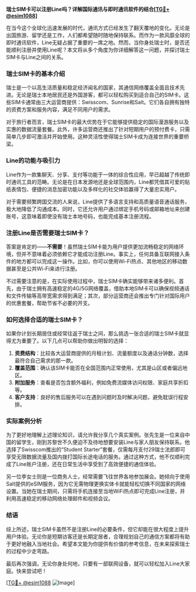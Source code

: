 **瑞士SIM卡可以注册Line吗？详解国际通讯与即时通讯软件的结合[[TG💪+ @esim1088](https://t.me/s/esim1088)]**

在当今这个全球化迅速发展的时代，通讯方式已经发生了翻天覆地的变化。无论是出国旅游、留学还是工作，人们都希望随时随地保持联系。而作为一款风靡全球的即时通讯软件，Line无疑占据了重要的一席之地。然而，当你身处瑞士时，是否还能顺利注册并使用Line呢？本文将从多个角度为你详细解答这一问题，并探讨瑞士SIM卡与Line之间的关系。

### 瑞士SIM卡的基本介绍

瑞士是一个以高生活质量和稳定经济闻名的国家，其通信网络覆盖全面且技术先进。无论是瑞士本地居民还是外国游客，都可以轻松购买到适合自己的SIM卡。这些SIM卡通常由三大运营商提供：Swisscom、Sunrise和Salt。它们各自拥有独特的资费方案和服务内容，满足不同用户的需求。

对于旅行者而言，瑞士SIM卡的最大优势在于它能够提供稳定的国际漫游服务以及实惠的数据流量套餐。此外，许多运营商还推出了针对短期用户的预付费卡，只需简单几步即可激活并开始使用。这种灵活性使得瑞士SIM卡成为连接世界的重要桥梁。

### Line的功能与吸引力

Line作为一款集聊天、分享、支付等功能于一体的综合性应用，早已超越了传统即时通讯工具的范畴。无论是在日本发源地还是全球范围内，Line都凭借其可爱的贴纸表情包、便捷的消息加密功能以及多样化的社交体验赢得了大量忠实用户。

对于需要频繁跨国交流的人来说，Line提供了多语言支持和高质量语音通话服务，极大地降低了沟通成本。同时，它还允许用户通过绑定手机号码或邮箱地址来创建账号，这意味着即使没有瑞士本地号码，也能完成基本注册流程。

### 注册Line是否需要瑞士SIM卡？

答案是肯定的——**不需要**！虽然瑞士SIM卡能为用户提供更加流畅稳定的网络环境，但并不意味着必须依赖它才能成功注册Line。事实上，任何具备互联网接入条件的地方都可以完成这一操作。比如，你可以使用Wi-Fi热点、其他地区的移动数据甚至是公共Wi-Fi来进行注册。

不过需要注意的是，在实际使用过程中，瑞士SIM卡确实能够带来诸多便利。首先，由于瑞士拥有高速稳定的4G/5G网络覆盖，借助本地SIM卡可以确保视频通话和文件传输等高带宽需求得到满足；其次，部分运营商还会推出专门针对国际用户的优惠套餐，帮助节省不必要的开支。

### 如何选择合适的瑞士SIM卡？

如果你计划长期居住或经常往返于瑞士之间，那么挑选一张合适的瑞士SIM卡就显得尤为重要了。以下几点可以帮助你做出明智的选择：

1. **资费结构**：比较各大运营商提供的月租计划、流量额度以及通话分钟数，选择最符合自己需求的那一款。
2. **覆盖范围**：确认该SIM卡能否在全国范围内正常使用，尤其是山区或者偏远地区。
3. **附加服务**：查看是否包含额外福利，例如免费流媒体访问权限、家庭共享折扣等。
4. **客户支持**：良好的售后服务可以在遇到问题时及时解决问题，避免耽误行程安排。

### 实际案例分析

为了更好地理解上述理论知识，请允许我分享几个真实案例。张先生是一位来自中国的留学生，刚到苏黎世不久便迫不及待地想要安装Line与家人朋友保持联系。他选择了Swisscom推出的“Student Starter”套餐，仅需每月支付29瑞士法郎即可享受无限数据流量及国内拨打国际长途电话的服务。通过这种方式，他不仅顺利完成了Line账户注册，还在日常生活中享受到了高效便捷的通信体验。

另一位李女士则是一位商务人士，经常需要飞往世界各地参加展会。她倾向于使用Salt提供的eSIM服务，因为它无需物理更换实体卡就能轻松切换不同国家的网络设置。当她在瑞士期间，只需将手机连接至当地WiFi热点即可完成Line注册，并利用高速稳定的移动网络处理邮件和视频会议。

### 结语

综上所述，瑞士SIM卡虽然不是注册Line的必要条件，但它却能在很大程度上提升用户体验。无论你是短期访客还是长期定居者，合理规划自己的通信方案都将有助于更好地融入当地社会。希望本文能为你提供有价值的参考信息，在未来探索瑞士的过程中少走弯路。

最后再次强调，无论你身处何地，只要有一部联网设备，就可以轻松加入Line大家庭。快来尝试吧！

[[TG💪+ @esim1088](https://t.me/s/esim1088) ![Image](https://i.postimg.cc/4NQfJmqS/Snipaste-2025-05-13-00-14-12.png)]